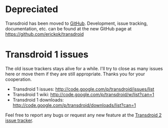# Depreciated #

Transdroid has been moved to [GitHub](https://github.com/erickok/transdroid). Development, issue tracking, documentation, etc. can be found at the new GitHub page at https://github.com/erickok/transdroid

# Transdroid 1 issues #

The old issue trackers stays alive for a while. I'll try to close as many issues here or move them if they are still appropriate. Thanks you for your cooperation.

  * Transdroid 1 issues: http://code.google.com/p/transdroid/issues/list
  * Transdroid 1 wiki: http://code.google.com/p/transdroid/w/list?can=1
  * Transdroid 1 downloads: http://code.google.com/p/transdroid/downloads/list?can=1

Feel free to report any bugs or request any new feature at the [Transdroid 2 issue tracker](https://github.com/erickok/transdroid/issues).